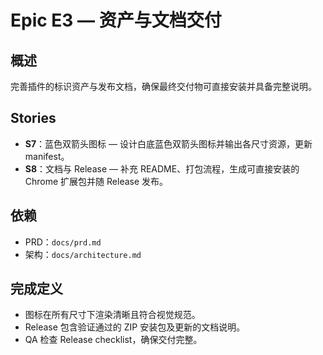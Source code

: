 # Epic E3 — 资产与文档交付

## 概述
完善插件的标识资产与发布文档，确保最终交付物可直接安装并具备完整说明。

## Stories
- **S7**：蓝色双箭头图标 — 设计白底蓝色双箭头图标并输出各尺寸资源，更新 manifest。
- **S8**：文档与 Release — 补充 README、打包流程，生成可直接安装的 Chrome 扩展包并随 Release 发布。

## 依赖
- PRD：`docs/prd.md`
- 架构：`docs/architecture.md`

## 完成定义
- 图标在所有尺寸下渲染清晰且符合视觉规范。
- Release 包含验证通过的 ZIP 安装包及更新的文档说明。
- QA 检查 Release checklist，确保交付完整。
